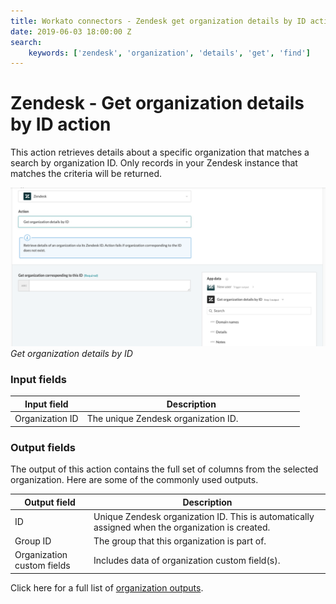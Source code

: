 ```yaml
---
title: Workato connectors - Zendesk get organization details by ID action
date: 2019-06-03 18:00:00 Z
search:
    keywords: ['zendesk', 'organization', 'details', 'get', 'find']
---
```


# Zendesk - Get organization details by ID action
This action retrieves details about a specific organization that matches a search by organization ID. Only records in your Zendesk instance that matches the criteria will be returned.

![Get organization details by ID](/assets/images/connectors/zendesk/get-organization-details-by-id.png)
*Get organization details by ID*

### Input fields
<table class="unchanged rich-diff-level-one">
  <thead>
    <tr>
      <th width='25%'>Input field</th>
      <th>Description</th>
    </tr>
  </thead>
  <tbody>
    <tr>
      <td>Organization ID</a></td>
      <td>
        The unique Zendesk organization ID.
      </td>
    </tr>
  </tbody>
</table>

### Output fields
The output of this action contains the full set of columns from the selected organization. Here are some of the commonly used outputs.

<table class="unchanged rich-diff-level-one">
  <thead>
    <tr>
      <th width='25%'>Output field</th>
      <th>Description</th>
    </tr>
  </thead>
  <tbody>
    <tr>
      <td>ID</td>
      <td>
        Unique Zendesk organization ID. This is automatically assigned when the organization is created.
      </td>
    </tr>  
    <tr>
      <td>Group ID</td>
      <td>
        The group that this organization is part of.
      </td>
    </tr>
    <tr>
      <td>Organization custom fields</td>
      <td>
        Includes data of organization custom field(s).
      </td>
    </tr>
  </tbody>
</table>

Click here for a full list of [organization outputs](/connectors/zendesk/organization-fields.md#organization-output-fields).
